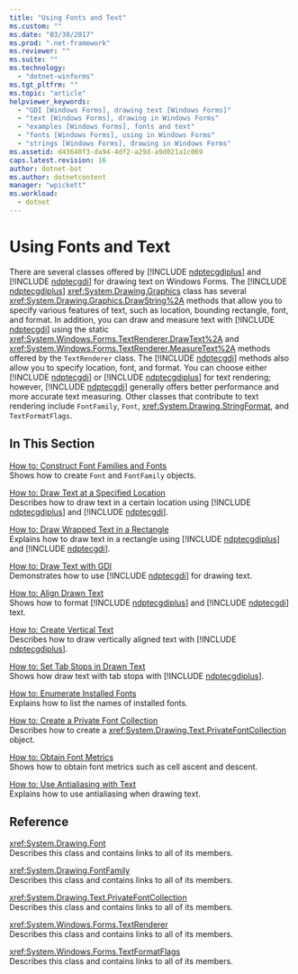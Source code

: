 ```yaml
---
title: "Using Fonts and Text"
ms.custom: ""
ms.date: "03/30/2017"
ms.prod: ".net-framework"
ms.reviewer: ""
ms.suite: ""
ms.technology: 
  - "dotnet-winforms"
ms.tgt_pltfrm: ""
ms.topic: "article"
helpviewer_keywords: 
  - "GDI [Windows Forms], drawing text [Windows Forms]"
  - "text [Windows Forms], drawing in Windows Forms"
  - "examples [Windows Forms], fonts and text"
  - "fonts [Windows Forms], using in Windows Forms"
  - "strings [Windows Forms], drawing in Windows Forms"
ms.assetid: d43640f3-da94-4df2-a29d-a9d021a1c069
caps.latest.revision: 16
author: dotnet-bot
ms.author: dotnetcontent
manager: "wpickett"
ms.workload: 
  - dotnet
---
```

# Using Fonts and Text
There are several classes offered by [!INCLUDE [ndptecgdiplus](../../../../includes/ndptecgdiplus-md.md)] and [!INCLUDE [ndptecgdi](../../../../includes/ndptecgdi-md.md)] for drawing text on Windows Forms. The [!INCLUDE [ndptecgdiplus](../../../../includes/ndptecgdiplus-md.md)] <xref:System.Drawing.Graphics> class has several <xref:System.Drawing.Graphics.DrawString%2A> methods that allow you to specify various features of text, such as location, bounding rectangle, font, and format. In addition, you can draw and measure text with [!INCLUDE [ndptecgdi](../../../../includes/ndptecgdi-md.md)] using the static <xref:System.Windows.Forms.TextRenderer.DrawText%2A> and <xref:System.Windows.Forms.TextRenderer.MeasureText%2A> methods offered by the `TextRenderer` class. The [!INCLUDE [ndptecgdi](../../../../includes/ndptecgdi-md.md)] methods also allow you to specify location, font, and format. You can choose either [!INCLUDE [ndptecgdi](../../../../includes/ndptecgdi-md.md)] or [!INCLUDE [ndptecgdiplus](../../../../includes/ndptecgdiplus-md.md)] for text rendering; however, [!INCLUDE [ndptecgdi](../../../../includes/ndptecgdi-md.md)] generally offers better performance and more accurate text measuring. Other classes that contribute to text rendering include `FontFamily`, `Font`, <xref:System.Drawing.StringFormat>, and `TextFormatFlags`.  
  
## In This Section  
 [How to: Construct Font Families and Fonts](../../../../docs/framework/winforms/advanced/how-to-construct-font-families-and-fonts.md)  
 Shows how to create `Font` and `FontFamily` objects.  
  
 [How to: Draw Text at a Specified Location](../../../../docs/framework/winforms/advanced/how-to-draw-text-at-a-specified-location.md)  
 Describes how to draw text in a certain location using [!INCLUDE [ndptecgdiplus](../../../../includes/ndptecgdiplus-md.md)] and [!INCLUDE [ndptecgdi](../../../../includes/ndptecgdi-md.md)].  
  
 [How to: Draw Wrapped Text in a Rectangle](../../../../docs/framework/winforms/advanced/how-to-draw-wrapped-text-in-a-rectangle.md)  
 Explains how to draw text in a rectangle using [!INCLUDE [ndptecgdiplus](../../../../includes/ndptecgdiplus-md.md)] and [!INCLUDE [ndptecgdi](../../../../includes/ndptecgdi-md.md)].  
  
 [How to: Draw Text with GDI](../../../../docs/framework/winforms/advanced/how-to-draw-text-with-gdi.md)  
 Demonstrates how to use [!INCLUDE [ndptecgdi](../../../../includes/ndptecgdi-md.md)] for drawing text.  
  
 [How to: Align Drawn Text](../../../../docs/framework/winforms/advanced/how-to-align-drawn-text.md)  
 Shows how to format [!INCLUDE [ndptecgdiplus](../../../../includes/ndptecgdiplus-md.md)] and [!INCLUDE [ndptecgdi](../../../../includes/ndptecgdi-md.md)] text.  
  
 [How to: Create Vertical Text](../../../../docs/framework/winforms/advanced/how-to-create-vertical-text.md)  
 Describes how to draw vertically aligned text with [!INCLUDE [ndptecgdiplus](../../../../includes/ndptecgdiplus-md.md)].  
  
 [How to: Set Tab Stops in Drawn Text](../../../../docs/framework/winforms/advanced/how-to-set-tab-stops-in-drawn-text.md)  
 Shows how draw text with tab stops with [!INCLUDE [ndptecgdiplus](../../../../includes/ndptecgdiplus-md.md)].  
  
 [How to: Enumerate Installed Fonts](../../../../docs/framework/winforms/advanced/how-to-enumerate-installed-fonts.md)  
 Explains how to list the names of installed fonts.  
  
 [How to: Create a Private Font Collection](../../../../docs/framework/winforms/advanced/how-to-create-a-private-font-collection.md)  
 Describes how to create a <xref:System.Drawing.Text.PrivateFontCollection> object.  
  
 [How to: Obtain Font Metrics](../../../../docs/framework/winforms/advanced/how-to-obtain-font-metrics.md)  
 Shows how to obtain font metrics such as cell ascent and descent.  
  
 [How to: Use Antialiasing with Text](../../../../docs/framework/winforms/advanced/how-to-use-antialiasing-with-text.md)  
 Explains how to use antialiasing when drawing text.  
  
## Reference  
 <xref:System.Drawing.Font>  
 Describes this class and contains links to all of its members.  
  
 <xref:System.Drawing.FontFamily>  
 Describes this class and contains links to all of its members.  
  
 <xref:System.Drawing.Text.PrivateFontCollection>  
 Describes this class and contains links to all of its members.  
  
 <xref:System.Windows.Forms.TextRenderer>  
 Describes this class and contains links to all of its members.  
  
 <xref:System.Windows.Forms.TextFormatFlags>  
 Describes this class and contains links to all of its members.
